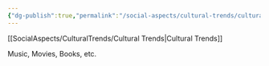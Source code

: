```yaml
---
{"dg-publish":true,"permalink":"/social-aspects/cultural-trends/cultural-trends-branches/pop-culture-references/"}
---
```


[[SocialAspects/CulturalTrends/Cultural Trends\|Cultural Trends]]

Music, Movies, Books, etc. 
